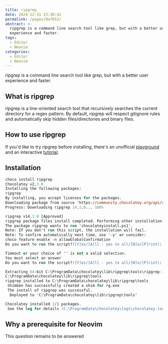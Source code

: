 ```yaml
---
title: ripgrep
date: 2024-12-31 23:30:41
permalink: /pages/9a7652/
abstract: >-
  ripgrep is a command line search tool like grep, but with a better user
  experience and faster.
tags:
  - Editor
  - Neovim
categories:
  - Editor
  - Neovim
---
```


ripgrep is a command line search tool like grep, but with a better user experience and faster.

## What is ripgrep

ripgrep is a line-oriented search tool that recursively searches the current directory for a regex pattern. By default, ripgrep will respect gitignore rules and automatically skip hidden files/directories and binary files.

## How to use ripgrep

If you'd like to try ripgrep before installing, there's an unofficial [playground](https://codapi.org/ripgrep/) and an interactive [tutorial](https://codapi.org/try/ripgrep/).

## Installation

```ps
choco install ripgrep
Chocolatey v2.3.0
Installing the following packages:
ripgrep
By installing, you accept licenses for the packages.
Downloading package from source 'https://community.chocolatey.org/api/v2/'
Progress: Downloading ripgrep 14.1.0... 100%

ripgrep v14.1.0 [Approved]
ripgrep package files install completed. Performing other installation steps.
The package ripgrep wants to run 'chocolateyinstall.ps1'.
Note: If you don't run this script, the installation will fail.
Note: To confirm automatically next time, use '-y' or consider:
choco feature enable -n allowGlobalConfirmation
Do you want to run the script?([Y]es/[A]ll - yes to all/[N]o/[P]rint):

Timeout or your choice of '' is not a valid selection.
You must select an answer
Do you want to run the script?([Y]es/[A]ll - yes to all/[N]o/[P]rint): A

Extracting 64-bit C:\ProgramData\chocolatey\lib\ripgrep\tools\ripgrep-14.1.0-x86_64-pc-windows-msvc.zip to C:\ProgramData\chocolatey\lib\ripgrep\tools...
C:\ProgramData\chocolatey\lib\ripgrep\tools
ripgrep installed to C:\ProgramData\chocolatey\lib\ripgrep\tools
 ShimGen has successfully created a shim for rg.exe
 The install of ripgrep was successful.
  Deployed to 'C:\ProgramData\chocolatey\lib\ripgrep\tools'

Chocolatey installed 1/1 packages.
 See the log for details (C:\ProgramData\chocolatey\logs\chocolatey.log).
```

## Why a prerequisite for Neovim

This question remains to be answered
